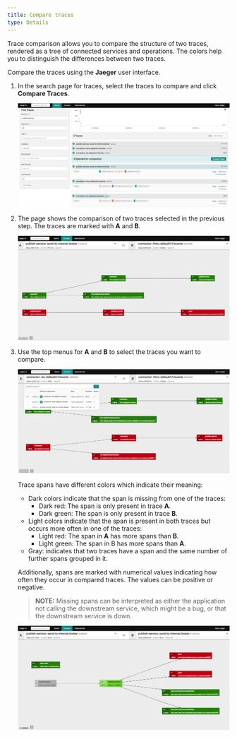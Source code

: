 ```yaml
---
title: Compare traces
type: Details
---
```


Trace comparison allows you to compare the structure of two traces, rendered as a tree of connected services and operations. The colors help you to distinguish the differences between two traces.

Compare the traces using the **Jaeger** user interface.

1. In the search page for traces, select the traces to compare and click **Compare Traces**.

   ![Tracing architecture](./assets/list-traces.png)

2. The page shows the comparison of two traces selected in the previous step. The traces are marked with **A** and **B**.

   ![Tracing architecture](./assets/compare-traces-1.png)

3. Use the top menus for **A** and **B** to select the traces you want to compare.

   ![Tracing architecture](./assets/compare-traces-2.png)
   
   Trace spans have different colors which indicate their meaning:
   * Dark colors indicate that the span is missing from one of the traces:
     * Dark red: The span is only present in trace **A**.
     * Dark green: The span is only present in trace **B**.
   * Light colors indicate that the span is present in both traces but occurs more often in one of the traces:
     * Light red: The span in **A** has more spans than **B**.
     * Light green: The span in B has more spans than **A**.
   * Gray: indicates that two traces have a span and the same number of further spans grouped in it.
  
   Additionally, spans are marked with numerical values indicating how often they occur in compared traces. The values can be positive or negative.
   
   >**NOTE:** Missing spans can be interpreted as either the application not calling the downstream service, which might be a bug, or that the downstream service is down.

   ![Tracing architecture](./assets/compare-traces-colors.png)